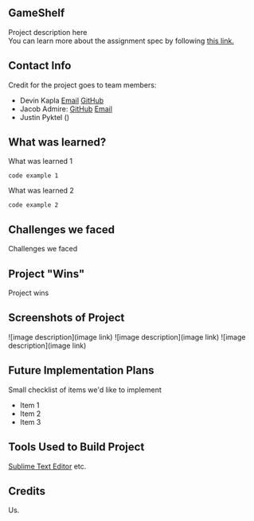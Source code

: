 ## GameShelf
Project description here  
You can learn more about the assignment spec by following [this link.](http://frontend.turing.io/projects/whateverly.html)

## Contact Info
Credit for the project goes to team members:
- Devin Kapla [Email](mailto:DevinKapla@gamil.com)
              [GitHub](https://github.com/DekayHaHa)
- Jacob Admire: [GitHub](https://github.com/JakeAdmire) 
                [Email](mailto:JakeAdmire1@gmail.com)
- Justin Pyktel ()

## What was learned?
What was learned 1 

    code example 1
What was learned 2 

    code example 2

## Challenges we faced
Challenges we faced

## Project "Wins"
Project wins

## Screenshots of Project

  ![image description](image link)
  ![image description](image link)
  ![image description](image link)

## Future Implementation Plans
Small checklist of items we'd like to implement
- Item 1
- Item 2
- Item 3

## Tools Used to Build Project
[Sublime Text Editor](https://www.sublimetext.com/)
etc.

## Credits
Us.
